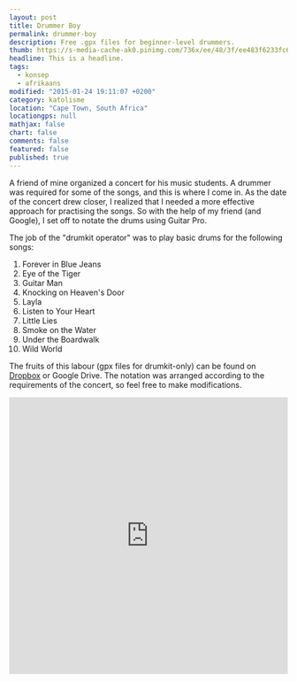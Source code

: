 ```yaml
---
layout: post
title: Drummer Boy
permalink: drummer-boy
description: Free .gpx files for beginner-level drummers.
thumb: https://s-media-cache-ak0.pinimg.com/736x/ee/48/3f/ee483f6233fc6b0b9b27665f4574d80d.jpg
headline: This is a headline.
tags:
  - konsep
  - afrikaans
modified: "2015-01-24 19:11:07 +0200"
category: katolisme
location: "Cape Town, South Africa"
locationgps: null
mathjax: false
chart: false
comments: false
featured: false
published: true
---
```


A friend of mine organized a concert for his music students. A drummer was required for some of the songs, and this is where I come in. As the date of the concert drew closer, I realized that I needed a more effective approach for practising the songs. So with the help of my friend (and Google), I set off to notate the drums using Guitar Pro.

The job of the "drumkit operator" was to play basic drums for the following songs:

1. Forever in Blue Jeans
1. Eye of the Tiger
1. Guitar Man
1. Knocking on Heaven's Door
1. Layla
1. Listen to Your Heart
1. Little Lies
1. Smoke on the Water
1. Under the Boardwalk
1. Wild World

The fruits of this labour (gpx files for drumkit-only) can be found on [Dropbox](https://www.dropbox.com/sh/1tvrhlghu8t0t6u/AADbnhQn2sJs27s1ANv8qGdwa?dl=0) or Google Drive. The notation was arranged according to the requirements of the concert, so feel free to make modifications.

<iframe src="https://drive.google.com/embeddedfolderview?id=0B_o4ld7RKViicXFLeERjMnhMY1E#list" width="100%" height="500" frameborder="0"></iframe>

